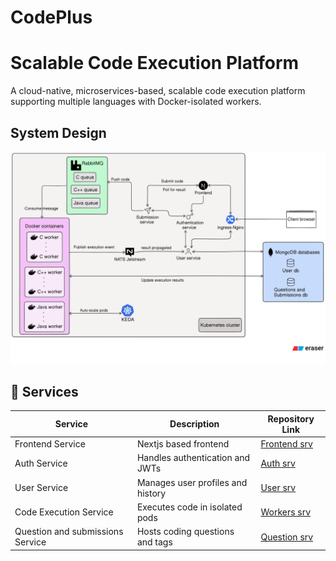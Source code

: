 # CodePlus

# Scalable Code Execution Platform

A cloud-native, microservices-based, scalable code execution platform supporting multiple languages with Docker-isolated workers.

## System Design

![Architecture Diagram](./assets/codePlus_systemDesign.png)

## 🚀 Services

| Service                          | Description                       | Repository Link                                                         |
| -------------------------------- | --------------------------------- | ----------------------------------------------------------------------- |
| Frontend Service                 | Nextjs based frontend             | [Frontend srv](https://github.com/MoitreyoChak/codeplus-client-srv)     |
| Auth Service                     | Handles authentication and JWTs   | [Auth srv](https://github.com/MoitreyoChak/codeplus-auth-srv)           |
| User Service                     | Manages user profiles and history | [User srv](https://github.com/MoitreyoChak/codeplus-user-srv)           |
| Code Execution Service           | Executes code in isolated pods    | [Workers srv](https://github.com/MoitreyoChak/codeplus-codeExecWorkers) |
| Question and submissions Service | Hosts coding questions and tags   | [Question srv](https://github.com/MoitreyoChak/codeplus-ques-srv)       |
